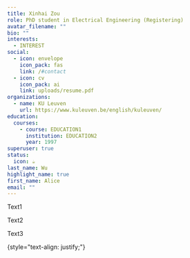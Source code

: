 ```yaml
---
title: Xinhai Zou
role: PhD student in Electrical Engineering (Registering)
avatar_filename: ""
bio: ""
interests:
  - INTEREST
social:
  - icon: envelope
    icon_pack: fas
    link: /#contact
  - icon: cv
    icon_pack: ai
    link: uploads/resume.pdf
organizations:
  - name: KU Leuven
    url: https://www.kuleuven.be/english/kuleuven/
education:
  courses:
    - course: EDUCATION1
      institution: EDUCATION2
      year: 1997
superuser: true
status:
  icon: ☕️
last_name: Wu
highlight_name: true
first_name: Alice
email: ""
---
```

Text1

T﻿ext2

T﻿ext3




{style="text-align: justify;"}